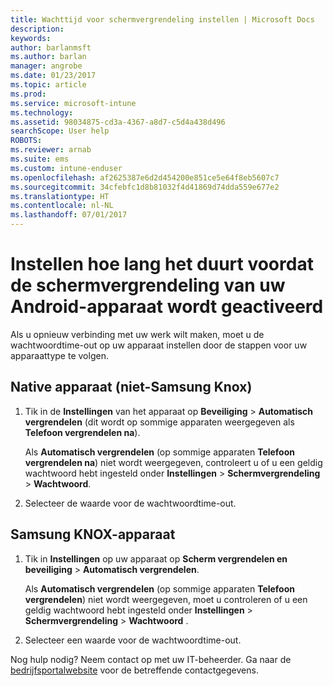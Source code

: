```yaml
---
title: Wachttijd voor schermvergrendeling instellen | Microsoft Docs
description: 
keywords: 
author: barlanmsft
ms.author: barlan
manager: angrobe
ms.date: 01/23/2017
ms.topic: article
ms.prod: 
ms.service: microsoft-intune
ms.technology: 
ms.assetid: 98034875-cd3a-4367-a8d7-c5d4a438d496
searchScope: User help
ROBOTS: 
ms.reviewer: arnab
ms.suite: ems
ms.custom: intune-enduser
ms.openlocfilehash: af2625387e6d2d454200e851ce5e64f8eb5607c7
ms.sourcegitcommit: 34cfebfc1d8b81032f4d41869d74dda559e677e2
ms.translationtype: HT
ms.contentlocale: nl-NL
ms.lasthandoff: 07/01/2017
---
```

# <a name="how-to-set-the-amount-of-time-before-your-android-device-locks-its-screen"></a>Instellen hoe lang het duurt voordat de schermvergrendeling van uw Android-apparaat wordt geactiveerd

Als u opnieuw verbinding met uw werk wilt maken, moet u de wachtwoordtime-out op uw apparaat instellen door de stappen voor uw apparaattype te volgen.

## <a name="native-non-samsung-knox-device"></a>Native apparaat (niet-Samsung Knox)

1.  Tik in de **Instellingen** van het apparaat op **Beveiliging** &gt; **Automatisch vergrendelen** (dit wordt op sommige apparaten weergegeven als **Telefoon vergrendelen na**).

    Als **Automatisch vergrendelen** (op sommige apparaten **Telefoon vergrendelen na**) niet wordt weergegeven, controleert u of u een geldig wachtwoord hebt ingesteld onder **Instellingen** &gt; **Schermvergrendeling** &gt; **Wachtwoord**.

2.  Selecteer de waarde voor de wachtwoordtime-out.

## <a name="samsung-knox-device"></a>Samsung KNOX-apparaat

1.  Tik in **Instellingen** op uw apparaat op **Scherm vergrendelen en beveiliging** &gt; **Automatisch vergrendelen**.

    Als **Automatisch vergrendelen** (op sommige apparaten **Telefoon vergrendelen**) niet wordt weergegeven, moet u controleren of u een geldig wachtwoord hebt ingesteld onder **Instellingen** &gt; **Schermvergrendeling** &gt; **Wachtwoord** .

2.  Selecteer een waarde voor de wachtwoordtime-out.

Nog hulp nodig? Neem contact op met uw IT-beheerder. Ga naar de [bedrijfsportalwebsite](http://portal.manage.microsoft.com) voor de betreffende contactgegevens.
